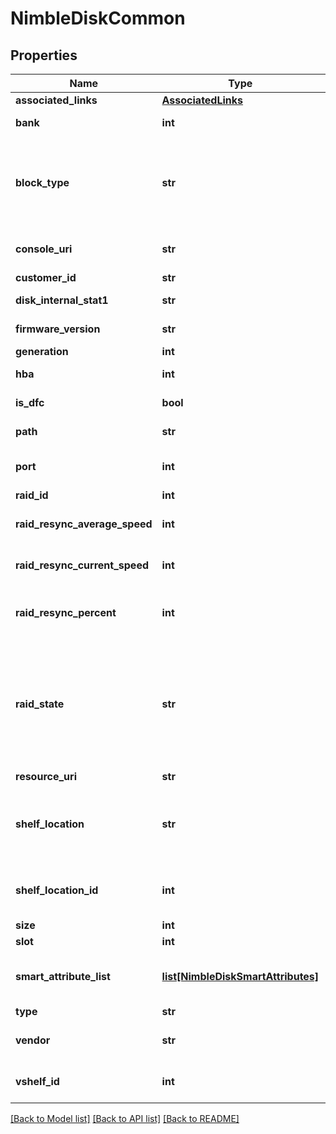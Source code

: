 # NimbleDiskCommon

## Properties
Name | Type | Description | Notes
------------ | ------------- | ------------- | -------------
**associated_links** | [**AssociatedLinks**](AssociatedLinks.md) |  | [optional] 
**bank** | **int** | Disk bank number. | [optional] 
**block_type** | **str** | Native block type of the disk. Possible values: &#39;block_512e&#39;, &#39;block_4Kn&#39;, &#39;block_none&#39;, &#39;block_512n&#39;. | [optional] 
**console_uri** | **str** | consoleUri for detailed storage object | [optional] 
**customer_id** | **str** | customerId | [optional] 
**disk_internal_stat1** | **str** | Internal disk statistic 1. | [optional] 
**firmware_version** | **str** | Firmware version on the disk. | [optional] 
**generation** | **int** | generation | [optional] 
**hba** | **int** | HBA ID the disk is connected to. | [optional] 
**is_dfc** | **bool** | Is disk part of dual flash carrier. | [optional] 
**path** | **str** | Disk SCSI device path. | [optional] 
**port** | **int** | HBA port number the disk is connected to. | [optional] 
**raid_id** | **int** | Raid ID. | [optional] 
**raid_resync_average_speed** | **int** | Average RAID rebuild speed (bytes/sec). | [optional] 
**raid_resync_current_speed** | **int** | Current RAID rebuild speed (bytes/sec). | [optional] 
**raid_resync_percent** | **int** | Percentage RAID rebuild completed on this disk. | [optional] 
**raid_state** | **str** | RAID status for the disk (N/A, okay, resynchronizing, spare, faulty). Disk RAID state. Possible values: &#39;N/A&#39;, &#39;okay&#39;, &#39;resynchronizing&#39;, &#39;spare&#39;, &#39;faulty&#39;. | [optional] 
**resource_uri** | **str** |  | [optional] 
**shelf_location** | **str** | Identifies the controller, port, and chain position of the shelf the disk belongs to. | [optional] 
**shelf_location_id** | **int** | Identifies the position shelf the disk belongs to, as coded integer. | [optional] 
**size** | **int** | Disk size in bytes. | [optional] 
**slot** | **int** | Disk slot number. | [optional] 
**smart_attribute_list** | [**list[NimbleDiskSmartAttributes]**](NimbleDiskSmartAttributes.md) | S.M.A.R.T. attributes for the disk. List of Smart attributes. | [optional] 
**type** | **str** | type | [optional] 
**vendor** | **str** | Vendor name of the disk manufacturer. | [optional] 
**vshelf_id** | **int** | Identifies the local shelf id the disk belongs to. | [optional] 

[[Back to Model list]](../README.md#documentation-for-models) [[Back to API list]](../README.md#documentation-for-api-endpoints) [[Back to README]](../README.md)


